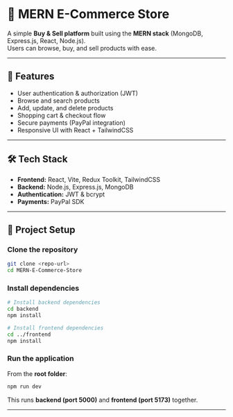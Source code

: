 
# 🛒 MERN E-Commerce Store

A simple **Buy & Sell platform** built using the **MERN stack** (MongoDB, Express.js, React, Node.js).  
Users can browse, buy, and sell products with ease.

---

## 🚀 Features
- User authentication & authorization (JWT)
- Browse and search products
- Add, update, and delete products
- Shopping cart & checkout flow
- Secure payments (PayPal integration)
- Responsive UI with React + TailwindCSS

---

## 🛠️ Tech Stack
- **Frontend:** React, Vite, Redux Toolkit, TailwindCSS
- **Backend:** Node.js, Express.js, MongoDB
- **Authentication:** JWT & bcrypt
- **Payments:** PayPal SDK

---

## 📂 Project Setup

### Clone the repository
```bash
git clone <repo-url>
cd MERN-E-Commerce-Store
````

### Install dependencies

```bash
# Install backend dependencies
cd backend
npm install

# Install frontend dependencies
cd ../frontend
npm install
```

### Run the application

From the **root folder**:

```bash
npm run dev
```

This runs **backend (port 5000)** and **frontend (port 5173)** together.

---


